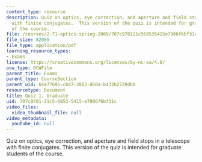 ```yaml
---
content_type: resource
description: Quiz on optics, eye correction, and aperture and field stops in a telescope
  with finite conjugates.  This version of the quiz is intended for graduate students
  of the course.
file: /courses/2-71-optics-spring-2009/707c970121c568535415e7906f6bf31c_MIT2_71S09_gquiz1.pdf
file_size: 82085
file_type: application/pdf
learning_resource_types:
- Exams
license: https://creativecommons.org/licenses/by-nc-sa/4.0/
ocw_type: OCWFile
parent_title: Exams
parent_type: CourseSection
parent_uid: 64e77695-cb47-2863-d60a-b432b2729d60
resourcetype: Document
title: Quiz 1, Graduate
uid: 707c9701-21c5-6853-5415-e7906f6bf31c
video_files:
  video_thumbnail_file: null
video_metadata:
  youtube_id: null
---
```

Quiz on optics, eye correction, and aperture and field stops in a telescope with finite conjugates.  This version of the quiz is intended for graduate students of the course.